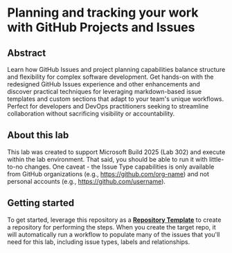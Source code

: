 # Planning and tracking your work with GitHub Projects and Issues

## Abstract

Learn how GitHub Issues and project planning capabilities balance structure and flexibility for complex software development. Get hands-on with the redesigned GitHub Issues experience and other enhancements and discover practical techniques for leveraging markdown-based issue templates and custom sections that adapt to your team's unique workflows. Perfect for developers and DevOps practitioners seeking to streamline collaboration without sacrificing visibility or accountability.

## About this lab

This lab was created to support Microsoft Build 2025 (Lab 302) and execute within the lab environment.  That said, you should be able to run it with little-to-no changes.  One caveat - the Issue Type capabilities is only available from GitHub organizations (e.g., https://github.com/org-name) and not personal accounts (e.g., https://github.com/username).

## Getting started

To get started, leverage this repository as a **[Repository Template](https://docs.github.com/en/repositories/creating-and-managing-repositories/creating-a-template-repository)** to create a repository for performing the steps.  When you create the target repo, it will automatically run a workflow to populate many of the issues that you'll need for this lab, including issue types, labels and relationships.